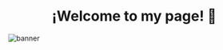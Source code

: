 <div align="center">
<h1 align="center"> ¡Welcome to my page!</a> 👋</h1>
</div>


![banner](https://github.com/T-alis/T-alis/assets/143585043/f9c8dfec-4a5b-4166-ab04-7c7375caea54)
